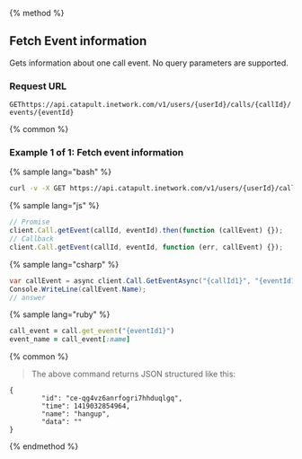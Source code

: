 {% method %}

## Fetch Event information

Gets information about one call event. No query parameters are supported.

### Request URL

<code class="get">GET</code>`https://api.catapult.inetwork.com/v1/users/{userId}/calls/{callId}/events/{eventId}`

{% common %}

### Example 1 of 1: Fetch event information

{% sample lang="bash" %}

```bash
curl -v -X GET https://api.catapult.inetwork.com/v1/users/{userId}/calls/{callId}/events/{eventId} -u {token}:{secret} -H "Content-type: application/json"
```

{% sample lang="js" %}

```js
// Promise
client.Call.getEvent(callId, eventId).then(function (callEvent) {});
// Callback
client.Call.getEvent(callId, eventId, function (err, callEvent) {});
```

{% sample lang="csharp" %}

```csharp
var callEvent = async client.Call.GetEventAsync("{callId1}", "{eventId1}");
Console.WriteLine(callEvent.Name);
// answer
```

{% sample lang="ruby" %}

```ruby
call_event = call.get_event("{eventId1}")
event_name = call_event[:name]
```

{% common %}

> The above command returns JSON structured like this:

```
{
		"id": "ce-qg4vz6anrfogri7hhduqlgq",
		"time": 1419032854964,
		"name": "hangup",
		"data": ""
}
```
{% endmethod %}
